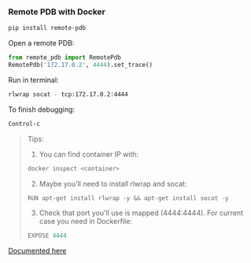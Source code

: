 ### Remote PDB with Docker

```bash
pip install remote-pdb
```
Open a remote PDB:
```python
from remote_pdb import RemotePdb
RemotePdb('172.17.0.2', 4444).set_trace()
```
Run in terminal:
```bash
rlwrap socat - tcp:172.17.0.2:4444
```
To finish debugging:
```bash
Control-c
```

>Tips:
> 1) You can find container IP with: 
> ```bash
> docker inspect <container>
>```
> 2) Maybe you'll need to install rlwrap and socat:
> ```python
> RUN apt-get install rlwrap -y && apt-get install socat -y
>```
> 3) Check that port you'll use is mapped (4444:4444).
> For current case you need in Dockerfile:
> ```python
> EXPOSE 4444
> ```

[Documented here](https://python-remote-pdb.readthedocs.io/en/latest/readme.html)